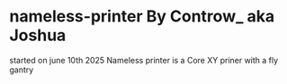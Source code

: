 # nameless-printer By Controw_ aka Joshua 
started on june 10th 2025
Nameless printer is a Core XY priner with a fly gantry

